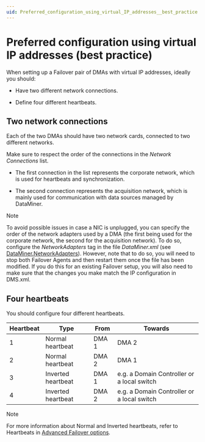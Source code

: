 ```yaml
---
uid: Preferred_configuration_using_virtual_IP_addresses__best_practice
---
```


# Preferred configuration using virtual IP addresses (best practice)

When setting up a Failover pair of DMAs with virtual IP addresses, ideally you should:

- Have two different network connections.

- Define four different heartbeats.

## Two network connections

Each of the two DMAs should have two network cards, connected to two different networks.

Make sure to respect the order of the connections in the *Network Connections* list.

- The first connection in the list represents the corporate network, which is used for heartbeats and synchronization.

- The second connection represents the acquisition network, which is mainly used for communication with data sources managed by DataMiner.

> [!NOTE]
> To avoid possible issues in case a NIC is unplugged, you can specify the order of the network adapters used by a DMA (the first being used for the corporate network, the second for the acquisition network). To do so, configure the *NetworkAdapters* tag in the file *DataMiner.xml* (see [DataMiner.NetworkAdapters](xref:DataMiner_xml#dataminernetworkadapters)). However, note that to do so, you will need to stop both Failover Agents and then restart them once the file has been modified. If you do this for an existing Failover setup, you will also need to make sure that the changes you make match the IP configuration in DMS.xml.

## Four heartbeats

You should configure four different heartbeats.

| Heartbeat | Type               | From  | Towards                                    |
|-----------|--------------------|-------|--------------------------------------------|
| 1         | Normal heartbeat   | DMA 1 | DMA 2                                      |
| 2         | Normal heartbeat   | DMA 2 | DMA 1                                      |
| 3         | Inverted heartbeat | DMA 1 | e.g. a Domain Controller or a local switch |
| 4         | Inverted heartbeat | DMA 2 | e.g. a Domain Controller or a local switch |

> [!NOTE]
> For more information about Normal and Inverted heartbeats, refer to Heartbeats in [Advanced Failover options](xref:Advanced_Failover_options).
